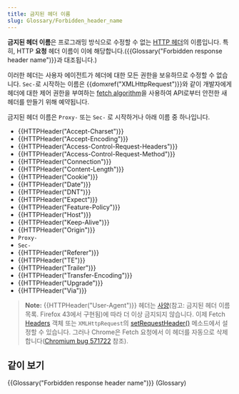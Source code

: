 ```yaml
---
title: 금지된 헤더 이름
slug: Glossary/Forbidden_header_name
---
```


**금지된 헤더 이름**은 프로그래밍 방식으로 수정할 수 없는 [HTTP 헤더](/ko/docs/Web/HTTP/Headers)의 이름입니다. 특히, HTTP **요청** 헤더 이름이 이에 해당합니다.({{Glossary("Forbidden response header name")}}과 대조됩니다.)

이러한 헤더는 사용자 에이전트가 헤더에 대한 모든 권한을 보유하므로 수정할 수 없습니다. `Sec-`로 시작하는 이름은 {{domxref("XMLHttpRequest")}}와 같이 개발자에게 헤더에 대한 제어 권한을 부여하는 [fetch algorithm](https://fetch.spec.whatwg.org/#concept-fetch)을 사용하여 API로부터 안전한 새 헤더를 만들기 위해 예약됩니다.

금지된 헤더 이름은 `Proxy-` 또는 `Sec-` 로 시작하거나 아래 이름 중 하나입니다.

- {{HTTPHeader("Accept-Charset")}}
- {{HTTPHeader("Accept-Encoding")}}
- {{HTTPHeader("Access-Control-Request-Headers")}}
- {{HTTPHeader("Access-Control-Request-Method")}}
- {{HTTPHeader("Connection")}}
- {{HTTPHeader("Content-Length")}}
- {{HTTPHeader("Cookie")}}
- {{HTTPHeader("Date")}}
- {{HTTPHeader("DNT")}}
- {{HTTPHeader("Expect")}}
- {{HTTPHeader("Feature-Policy")}}
- {{HTTPHeader("Host")}}
- {{HTTPHeader("Keep-Alive")}}
- {{HTTPHeader("Origin")}}
- `Proxy-`
- `Sec-`
- {{HTTPHeader("Referer")}}
- {{HTTPHeader("TE")}}
- {{HTTPHeader("Trailer")}}
- {{HTTPHeader("Transfer-Encoding")}}
- {{HTTPHeader("Upgrade")}}
- {{HTTPHeader("Via")}}

> **Note:** {{HTTPHeader("User-Agent")}} 헤더는 [사양](https://fetch.spec.whatwg.org/#terminology-headers)(참고: 금지된 헤더 이름 목록. Firefox 43에서 구현됨)에 따라 더 이상 금지되지 않습니다. 이제 Fetch [Headers](/ko/docs/Web/API/Headers) 객체 또는 `XMLHttpRequest`의 [setRequestHeader()](/ko/docs/Web/API/XMLHttpRequest/setRequestHeader) 메소드에서 설정할 수 있습니다. 그러나 Chrome은 Fetch 요청에서 이 헤더를 자동으로 삭제합니다([Chromium bug 571722](https://bugs.chromium.org/p/chromium/issues/detail?id=571722) 참조).

## 같이 보기

{{Glossary("Forbidden response header name")}} (Glossary)
